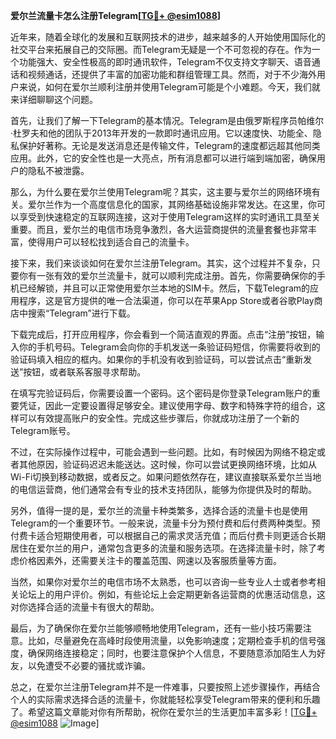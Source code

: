 **爱尔兰流量卡怎么注册Telegram[[TG💪+ @esim1088](https://t.me/s/esim1088)]**

近年来，随着全球化的发展和互联网技术的进步，越来越多的人开始使用国际化的社交平台来拓展自己的交际圈。而Telegram无疑是一个不可忽视的存在。作为一个功能强大、安全性极高的即时通讯软件，Telegram不仅支持文字聊天、语音通话和视频通话，还提供了丰富的加密功能和群组管理工具。然而，对于不少海外用户来说，如何在爱尔兰顺利注册并使用Telegram可能是个小难题。今天，我们就来详细聊聊这个问题。

首先，让我们了解一下Telegram的基本情况。Telegram是由俄罗斯程序员帕维尔·杜罗夫和他的团队于2013年开发的一款即时通讯应用。它以速度快、功能全、隐私保护好著称。无论是发送消息还是传输文件，Telegram的速度都远超其他同类应用。此外，它的安全性也是一大亮点，所有消息都可以进行端到端加密，确保用户的隐私不被泄露。

那么，为什么要在爱尔兰使用Telegram呢？其实，这主要与爱尔兰的网络环境有关。爱尔兰作为一个高度信息化的国家，其网络基础设施非常发达。在这里，你可以享受到快速稳定的互联网连接，这对于使用Telegram这样的实时通讯工具至关重要。而且，爱尔兰的电信市场竞争激烈，各大运营商提供的流量套餐也非常丰富，使得用户可以轻松找到适合自己的流量卡。

接下来，我们来谈谈如何在爱尔兰注册Telegram。其实，这个过程并不复杂，只要你有一张有效的爱尔兰流量卡，就可以顺利完成注册。首先，你需要确保你的手机已经解锁，并且可以正常使用爱尔兰本地的SIM卡。然后，下载Telegram的应用程序，这是官方提供的唯一合法渠道，你可以在苹果App Store或者谷歌Play商店中搜索“Telegram”进行下载。

下载完成后，打开应用程序，你会看到一个简洁直观的界面。点击“注册”按钮，输入你的手机号码。Telegram会向你的手机发送一条验证码短信，你需要将收到的验证码填入相应的框内。如果你的手机没有收到验证码，可以尝试点击“重新发送”按钮，或者联系客服寻求帮助。

在填写完验证码后，你需要设置一个密码。这个密码是你登录Telegram账户的重要凭证，因此一定要设置得足够安全。建议使用字母、数字和特殊字符的组合，这样可以有效提高账户的安全性。完成这些步骤后，你就成功注册了一个新的Telegram账号。

不过，在实际操作过程中，可能会遇到一些问题。比如，有时候因为网络不稳定或者其他原因，验证码迟迟未能送达。这时候，你可以尝试更换网络环境，比如从Wi-Fi切换到移动数据，或者反之。如果问题依然存在，建议直接联系爱尔兰当地的电信运营商，他们通常会有专业的技术支持团队，能够为你提供及时的帮助。

另外，值得一提的是，爱尔兰的流量卡种类繁多，选择合适的流量卡也是使用Telegram的一个重要环节。一般来说，流量卡分为预付费和后付费两种类型。预付费卡适合短期使用者，可以根据自己的需求灵活充值；而后付费卡则更适合长期居住在爱尔兰的用户，通常包含更多的流量和服务选项。在选择流量卡时，除了考虑价格因素外，还需要关注卡的覆盖范围、网速以及客服质量等方面。

当然，如果你对爱尔兰的电信市场不太熟悉，也可以咨询一些专业人士或者参考相关论坛上的用户评价。例如，有些论坛上会定期更新各运营商的优惠活动信息，这对你选择合适的流量卡有很大的帮助。

最后，为了确保你在爱尔兰能够顺畅地使用Telegram，还有一些小技巧需要注意。比如，尽量避免在高峰时段使用流量，以免影响速度；定期检查手机的信号强度，确保网络连接稳定；同时，也要注意保护个人信息，不要随意添加陌生人为好友，以免遭受不必要的骚扰或诈骗。

总之，在爱尔兰注册Telegram并不是一件难事，只要按照上述步骤操作，再结合个人的实际需求选择合适的流量卡，你就能轻松享受Telegram带来的便利和乐趣了。希望这篇文章能对你有所帮助，祝你在爱尔兰的生活更加丰富多彩！[[TG💪+ @esim1088](https://t.me/s/esim1088) ![Image](https://i.postimg.cc/4NQfJmqS/Snipaste-2025-05-13-00-14-12.png)]